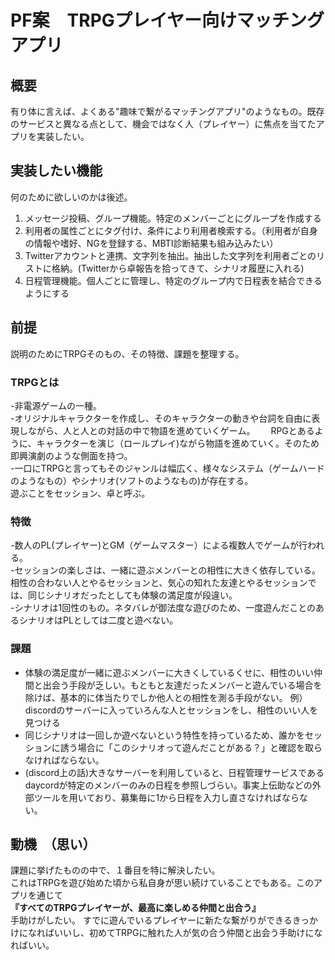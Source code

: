 # PF案　TRPGプレイヤー向けマッチングアプリ
## 概要  
有り体に言えば、よくある"趣味で繋がるマッチングアプリ"のようなもの。既存のサービスと異なる点として、機会ではなく人（プレイヤー）に焦点を当てたアプリを実装したい。
## 実装したい機能
何のために欲しいのかは後述。
1. メッセージ投稿、グループ機能。特定のメンバーごとにグループを作成する
1. 利用者の属性ごとにタグ付け、条件により利用者検索する。（利用者が自身の情報や嗜好、NGを登録する、MBTI診断結果も組み込みたい）
1. Twitterアカウントと連携、文字列を抽出。抽出した文字列を利用者ごとのリストに格納。(Twitterから卓報告を拾ってきて、シナリオ履歴に入れる)
1. 日程管理機能。個人ごとに管理し、特定のグループ内で日程表を結合できるようにする
## 前提
説明のためにTRPGそのもの、その特徴、課題を整理する。
### TRPGとは
-非電源ゲームの一種。  
-オリジナルキャラクターを作成し、そのキャラクターの動きや台詞を自由に表現しながら、人と人との対話の中で物語を進めていくゲーム。　　
RPGとあるように、キャラクターを演じ（ロールプレイ)ながら物語を進めていく。そのため即興演劇のような側面を持つ。  
-一口にTRPGと言ってもそのジャンルは幅広く、様々なシステム（ゲームハードのようなもの）やシナリオ(ソフトのようなもの)が存在する。  
遊ぶことをセッション、卓と呼ぶ。
### 特徴
-数人のPL(プレイヤー)とGM（ゲームマスター）による複数人でゲームが行われる。  
-セッションの楽しさは、一緒に遊ぶメンバーとの相性に大きく依存している。相性の合わない人とやるセッションと、気心の知れた友達とやるセッションでは、同じシナリオだったとしても体験の満足度が段違い。  
-シナリオは1回性のもの。ネタバレが御法度な遊びのため、一度遊んだことのあるシナリオはPLとしては二度と遊べない。
### 課題
- 体験の満足度が一緒に遊ぶメンバーに大きくしているくせに、相性のいい仲間と出会う手段が乏しい。もともと友達だったメンバーと遊んでいる場合を除けば、基本的に体当たりでしか他人との相性を測る手段がない。
  例）discordのサーバーに入っていろんな人とセッションをし、相性のいい人を見つける
- 同じシナリオは一回しか遊べないという特性を持っているため、誰かをセッションに誘う場合に「このシナリオって遊んだことがある？」と確認を取らなければならない。
- (discord上の話)大きなサーバーを利用していると、日程管理サービスであるdaycordが特定のメンバーのみの日程を参照しづらい。事実上伝助などの外部ツールを用いており、募集毎に1から日程を入力し直さなければならない。

## 動機　（思い）
 課題に挙げたものの中で、１番目を特に解決したい。    
 これはTRPGを遊び始めた頃から私自身が思い続けていることでもある。このアプリを通じて  
 **『すべてのTRPGプレイヤーが、最高に楽しめる仲間と出合う』**  
 手助けがしたい。
 すでに遊んでいるプレイヤーに新たな繋がりができるきっかけになればいいし、初めてTRPGに触れた人が気の合う仲間と出会う手助けになればいい。
